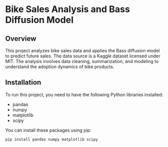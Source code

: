 # Bike Sales Analysis and Bass Diffusion Model

## Overview
This project analyzes bike sales data and applies the Bass diffusion model to predict future sales. The data source is a Kaggle dataset licensed under MIT. The analysis involves data cleaning, summarization, and modeling to understand the adoption dynamics of bike products.

## Installation
To run this project, you need to have the following Python libraries installed:
- pandas
- numpy
- matplotlib
- scipy

You can install these packages using pip:

```bash
pip install pandas numpy matplotlib scipy
